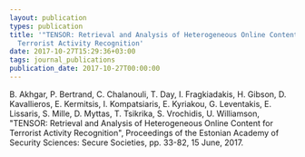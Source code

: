 ```yaml
---
layout: publication
types: publication
title: '"TENSOR: Retrieval and Analysis of Heterogeneous Online Content for
  Terrorist Activity Recognition'
date: 2017-10-27T15:29:36+03:00
tags: journal_publications
publication_date: 2017-10-27T00:00:00
---
```

B. Akhgar, P. Bertrand, C. Chalanouli, T. Day, I. Fragkiadakis, H. Gibson, D. Kavallieros, E. Kermitsis, I. Kompatsiaris, E. Kyriakou, G. Leventakis, E. Lissaris, S. Mille, D. Myttas, T. Tsikrika, S. Vrochidis, U. Williamson, "TENSOR: Retrieval and Analysis of Heterogeneous Online Content for Terrorist Activity Recognition", Proceedings of the Estonian Academy of Security Sciences: Secure Societies, pp. 33-82, 15 June, 2017.
